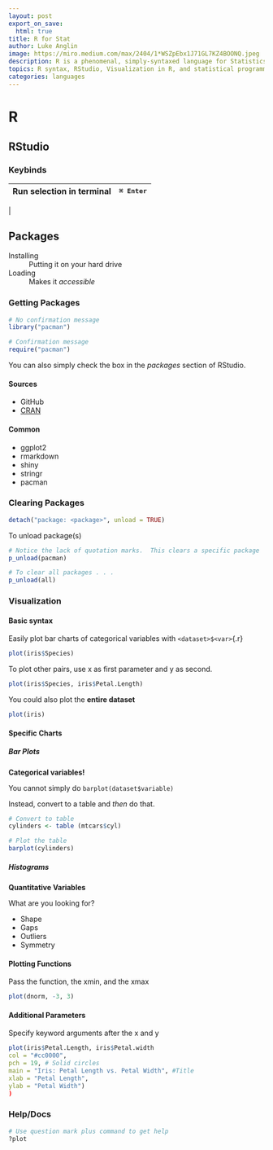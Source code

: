 ```yaml
---
layout: post
export_on_save:
  html: true
title: R for Stat
author: Luke Anglin
image: https://miro.medium.com/max/2404/1*WSZpEbx1J71GL7KZ4BOONQ.jpeg
description: R is a phenomenal, simply-syntaxed language for Statistics.  Similar to MATLAB in some respects, it may be the best choice for certain projects.  Note, however, that Python scripts may be better as things scale.
topics: R syntax, RStudio, Visualization in R, and statistical programming
categories: languages
---
```


# R

## RStudio

### Keybinds

| Run selection in terminal | <kbd> ⌘ Enter</kbd> |
| ------------------------- | ------------------- |

|

## Packages

<!-- Description of loading vs installing -->
<dl>
    <dt>Installing</dt>
    <dd>Putting it on your hard drive</dd>
    <dt>Loading</dt>
    <dd>Makes it <i>accessible</i></dd>
</dl>

### Getting Packages

```r
# No confirmation message
library("pacman")

# Confirmation message
require("pacman")
```

You can also simply check the box in the _packages_ section of RStudio.

#### Sources

- GitHub
- [CRAN](https://cran.r-project.org/)

#### Common

- ggplot2
- rmarkdown
- shiny
- stringr
- pacman

### Clearing Packages

```r
detach("package: <package>", unload = TRUE)
```

To unload package(s)

```r
# Notice the lack of quotation marks.  This clears a specific package
p_unload(pacman)

# To clear all packages . . .
p_unload(all)
```

### Visualization

#### Basic syntax

Easily plot bar charts of categorical variables with `<dataset>$<var>`{.r}

```r
plot(iris$Species)
```

To plot other pairs, use x as first parameter and y as second.

```r
plot(iris$Species, iris$Petal.Length)
```

You could also plot the **entire dataset**

```r
plot(iris)
```

#### Specific Charts

##### Bar Plots

**Categorical variables!**

You cannot simply do `barplot(dataset$variable)`

Instead, convert to a table and _then_ do that.

```r
# Convert to table
cylinders <- table (mtcars$cyl)

# Plot the table
barplot(cylinders)
```

##### Histograms

**Quantitative Variables**

What are you looking for?

- Shape
- Gaps
- Outliers
- Symmetry

#### Plotting Functions

Pass the function, the xmin, and the xmax

```r
plot(dnorm, -3, 3)
```

#### Additional Parameters

Specify keyword arguments after the x and y

```r
plot(iris$Petal.Length, iris$Petal.width
col = "#cc0000",
pch = 19, # Solid circles
main = "Iris: Petal Length vs. Petal Width", #Title
xlab = "Petal Length",
ylab = "Petal Width")
)
```

### Help/Docs

```r
# Use question mark plus command to get help
?plot
```

<!-- END -->
